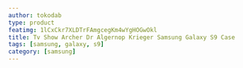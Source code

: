 ```yaml
---
author: tokodab
type: product
featimg: 1lCxCkr7XLDTrFAmgcegKm4wYgHOGwOkl
title: Tv Show Archer Dr Algernop Krieger Samsung Galaxy S9 Case
tags: [samsung, galaxy, s9]
category: [samsung]
---
```

